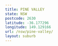 ```yaml
---
title: PINE VALLEY
state: NSW
postcode: 2630
latitude: -36.177296
longitude: 149.129166
url: /nsw/pine-valley/
layout: suburb
---
```

